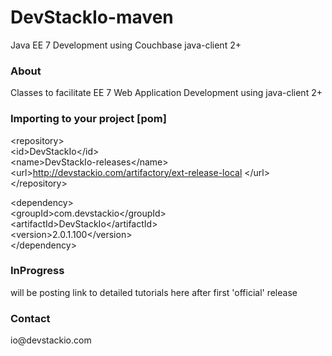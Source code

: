 DevStackIo-maven
==========

Java EE 7 Development using Couchbase java-client 2+

<h3>About</h3>
Classes to facilitate EE 7 Web Application Development using java-client 2+

<h3>Importing to your project [pom]</h3>

&lt;repository&gt;<br />
	&lt;id&gt;DevStackIo&lt;/id&gt;<br />
	&lt;name&gt;DevStackIo-releases&lt;/name&gt;<br />
	&lt;url&gt;http://devstackio.com/artifactory/ext-release-local &lt;/url&gt;<br />
&lt;/repository&gt;<br />

&lt;dependency&gt;<br />
	&lt;groupId&gt;com.devstackio&lt;/groupId&gt;<br />
	&lt;artifactId&gt;DevStackIo&lt;/artifactId&gt;<br />
	&lt;version&gt;2.0.1.100&lt;/version&gt;<br />
&lt;/dependency&gt;

<h3>InProgress</h3>
will be posting link to detailed tutorials here after first 'official' release

<h3>Contact</h3>
io@devstackio.com
